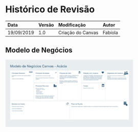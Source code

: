 # Histórico de Revisão
| Data   | Versão | Modificação  | Autor  |
| :- | :- | :- | :- |
| 19/09/2019 | 1.0 | Criação do Canvas |  Fabíola |

## Modelo de Negócios


<img src="img/canvas.png" width="400">